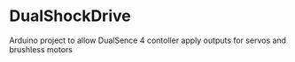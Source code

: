 # DualShockDrive
Arduino project to allow DualSence 4 contoller apply outputs for servos and brushless motors
